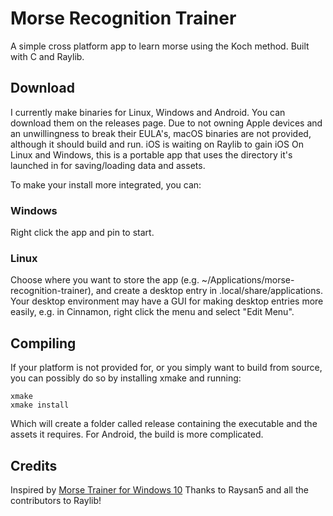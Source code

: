 # Morse Recognition Trainer

A simple cross platform app to learn morse using the Koch method. 
Built with C and Raylib.

## Download
I currently make binaries for Linux, Windows and Android. You can download them on the releases page.
Due to not owning Apple devices and an unwillingness to break their EULA's, macOS binaries are not provided, although it should build and run.
iOS is waiting on Raylib to gain iOS
On Linux and Windows, this is a portable app that uses the directory it's launched in for saving/loading data and assets.

To make your install more integrated, you can:

### Windows
Right click the app and pin to start.

### Linux
Choose where you want to store the app (e.g. ~/Applications/morse-recognition-trainer), and create a desktop entry in .local/share/applications.
Your desktop environment may have a GUI for making desktop entries more easily, e.g. in Cinnamon, right click the menu and select "Edit Menu".

## Compiling
If your platform is not provided for, or you simply want to build from source, you can possibly do so by installing xmake and running:

```
xmake
xmake install
```

Which will create a folder called release containing the executable and the assets it requires.
For Android, the build is more complicated.

## Credits
Inspired by [Morse Trainer for Windows 10](https://apps.microsoft.com/detail/9wzdncrdlzhg?hl=en-us&gl=US)
Thanks to Raysan5 and all the contributors to Raylib!